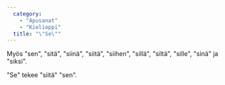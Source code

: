 ```yaml
---
  category: 
    - "Apusanat"
    - "Kielioppi"
  title: "\"Se\""
---
```

Myös "sen", "sitä", "siinä", "siitä", "siihen", "sillä", "siltä", "sille", "sinä" ja "siksi".

"Se" tekee "siitä" "sen".